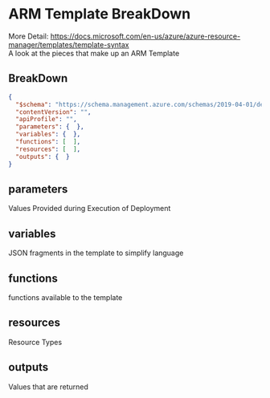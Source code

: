 # ARM Template BreakDown
More Detail: https://docs.microsoft.com/en-us/azure/azure-resource-manager/templates/template-syntax  
A look at the pieces that make up an ARM Template  

## BreakDown  
```json
{
  "$schema": "https://schema.management.azure.com/schemas/2019-04-01/deploymentTemplate.json#",
  "contentVersion": "",
  "apiProfile": "",
  "parameters": {  },
  "variables": {  },
  "functions": [  ],
  "resources": [  ],
  "outputs": {  }
}
```  

## parameters
Values Provided during Execution of Deployment  
## variables
JSON fragments in the template to simplify language  
## functions  
functions available to the template  
## resources
Resource Types
## outputs  
Values that are returned

